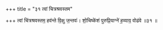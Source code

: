 +++
title = "३१ त्वां चित्रश्रवस्तम"

+++
त्वां चि॑त्रश्रवस्तम॒ हव॑न्ते वि॒क्षु ज॒न्तवः॑। शो॒चिष्के॑शं पुरुप्रि॒याग्ने॑ ह॒व्याय॒ वोढ॑वे ॥३१ ॥